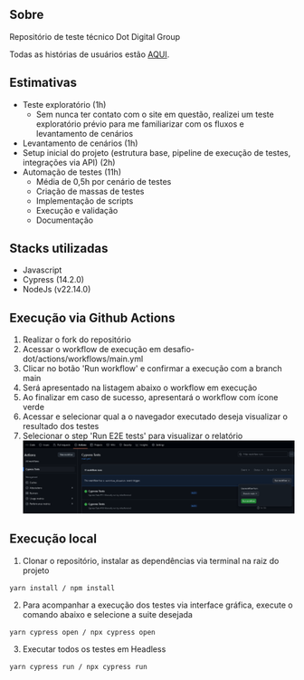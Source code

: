 ## Sobre

Repositório de teste técnico Dot Digital Group

Todas as histórias de usuários estão [AQUI](./user_story).

## Estimativas
- Teste exploratório (1h)
  - Sem nunca ter contato com o site em questão, realizei um teste exploratório prévio para me familiarizar com os fluxos e levantamento de cenários
- Levantamento de cenários (1h)
- Setup inicial do projeto (estrutura base, pipeline de execução de testes, integrações via API) (2h)
- Automação de testes (11h)
  - Média de 0,5h por cenário de testes 
  - Criação de massas de testes
  - Implementação de scripts
  - Execução e validação
  - Documentação

## Stacks utilizadas
- Javascript
- Cypress (14.2.0)
- NodeJs (v22.14.0)

## Execução via Github Actions

1. Realizar o fork do repositório
2. Acessar o workflow de execução em desafio-dot/actions/workflows/main.yml
3. Clicar no botão 'Run workflow' e confirmar a execução com a branch main
4. Será apresentado na listagem abaixo o workflow em execução
5. Ao finalizar em caso de sucesso, apresentará o workflow com ícone verde
6. Acessar e selecionar qual a o navegador executado deseja visualizar o resultado dos testes
7. Selecionar o step 'Run E2E tests' para visualizar o relatório
![poster](./.github/actions.png)

## Execução local

1. Clonar o repositório, instalar as dependências via terminal na raiz do projeto
```
yarn install / npm install
```

2. Para acompanhar a execução dos testes via interface gráfica, execute o comando abaixo e selecione a suite desejada
```
yarn cypress open / npx cypress open 
```

3. Executar todos os testes em Headless
```
yarn cypress run / npx cypress run 
```
